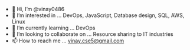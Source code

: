 - 👋 Hi, I’m @vinay0486
- 👀 I’m interested in ... DevOps, JavaScript, Database design, SQL, AWS, Linux
- 🌱 I’m currently learning ... DevOps
- 💞️ I’m looking to collaborate on ... Resource sharing to IT industries
- 📫 How to reach me ... vinay.cse5@gmail.com

<!---
vinay0486/vinay0486 is a ✨ special ✨ repository because its `README.md` (this file) appears on your GitHub profile.
You can click the Preview link to take a look at your changes.
--->
